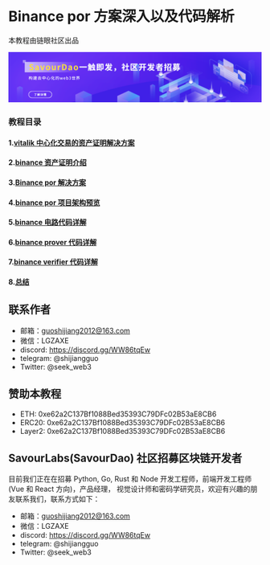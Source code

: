 # Binance por 方案深入以及代码解析

本教程由链眼社区出品

[![savourlabs](https://github.com/0xchaineye/chaineye-blockchain-interview/blob/main/images/pic_chang.png)](https://github.com/savour-labs)


### 教程目录

#### 1.[vitalik 中心化交易的资产证明解决方案](https://github.com/0xchaineye/chaineye-binance-por/tree/main/00-vitalik-proof-of-solvency#readme)
#### 2.[binance 资产证明介绍](https://github.com/0xchaineye/chaineye-binance-por/tree/main/01-introduce#readme)
#### 3.[Binance por 解决方案](https://github.com/0xchaineye/chaineye-binance-por/blob/main/02-binance-por-detail/readme.md)
#### 4.[binance por 项目架构预览](https://github.com/0xchaineye/chaineye-binance-por/blob/main/03-binance-por-project-introduce/readme.md)
#### 5.[binance 电路代码详解](https://github.com/0xchaineye/chaineye-binance-por/blob/main/04-circum-code/readme.md)
#### 6.[binance prover 代码详解](https://github.com/0xchaineye/chaineye-binance-por/blob/main/05-prover/readme.md)
#### 7.[binance verifier 代码详解](https://github.com/0xchaineye/chaineye-binance-por/blob/main/06-verifier/readme.md)
#### 8.[总结](https://github.com/0xchaineye/chaineye-binance-por/blob/main/07-finish/readme.md)


## 联系作者

- 邮箱：guoshijiang2012@163.com
- 微信：LGZAXE
- discord: https://discord.gg/WW86tqEw
- telegram: @shijiangguo
- Twitter: @seek_web3

## 赞助本教程

- ETH: 0xe62a2C137Bf1088Bed35393C79DFc02B53aE8CB6
- ERC20: 0xe62a2C137Bf1088Bed35393C79DFc02B53aE8CB6
- Layer2: 0xe62a2C137Bf1088Bed35393C79DFc02B53aE8CB6


## SavourLabs(SavourDao) 社区招募区块链开发者

目前我们正在在招募 Python, Go, Rust 和 Node 开发工程师，前端开发工程师(Vue 和 React 方向)，产品经理， 视觉设计师和密码学研究员，欢迎有兴趣的朋友联系我们，联系方式如下：

- 邮箱：guoshijiang2012@163.com
- 微信：LGZAXE
- discord: https://discord.gg/WW86tqEw
- telegram: @shijiangguo
- Twitter: @seek_web3

